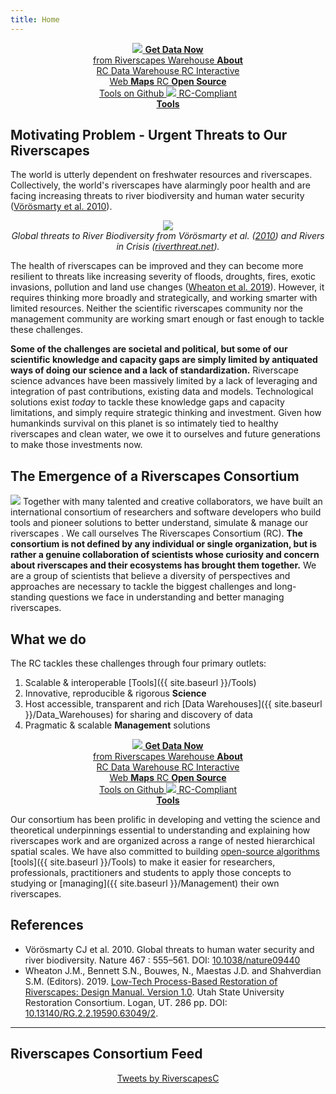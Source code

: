 ```yaml
---
title: Home
---
```

<div align="center">

<a href="http://data.riverscapes.xyz" class="hollow button"><img src="{{ site.baseurl }}/assets/images/data/RiverscapesWarehouseCloud_32png.png">  <b>Get Data Now</b> <i class="fa fa-cloud-download" aria-hidden="true"></i><br> from Riverscapes Warehouse </a>
<a class="hollow button" href="{{ site.baseurl }}/Data_Warehouses"><i class="fa fa-cloud" aria-hidden="true"></i> <b>About</b><br> RC Data Warehouse </a>
<a class="hollow button" href="http://maps.riverscapes.xyz"><i class="fa fa-globe" aria-hidden="true"></i> RC Interactive<br> Web <b>Maps</b> <i class="fa fa-location-arrow" aria-hidden="true"></i></a>
<a class="hollow button" href="https://github.com/riverscapes"> <i class="fa fa-github" aria-hidden="true"></i> RC <b>Open Source</b><br> Tools on Github </a>
<a class="hollow button" href="{{ site.baseurl }}/Tools"> <img src="{{ site.baseurl }}/assets/images/rc/RiverscapesCompliant_32.png">  RC-Compliant <br> <b>Tools</b> <i class="fa fa-wrench" aria-hidden="true"></i></a>

</div>

## Motivating Problem - Urgent Threats to Our Riverscapes
The world is utterly dependent on freshwater resources and riverscapes. Collectively, the world's riverscapes have alarmingly poor health and are facing increasing threats to river biodiversity and human water security ([Vörösmarty  et al. 2010](http://dx.doi.org/10.1038/nature09440)).

<div align="center">
	<a href="http://www.riverthreat.net/"><img src="{{ site.baseurl }}/assets/images/IncidentBD_hires.png"></a><br>
	<em>Global threats to River Biodiversity from Vörösmarty  et al. (<a href="http://dx.doi.org/10.1038/nature09440">2010</a>) and Rivers in Crisis (<a href="https://www.riverthreat.net/">riverthreat.net</a>).</em> <br>
</div>


The health of riverscapes can be improved and they can become more resilient to threats like increasing severity of floods, droughts, fires, exotic invasions, pollution and land use changes ([Wheaton et al. 2019](http://lowtechpbr.restoration.usu.edu)). However, it requires thinking more broadly and strategically, and working smarter with limited resources. Neither the scientific riverscapes community nor the management community are working smart enough or fast enough to tackle these challenges.

**Some of the challenges are societal and political, but some of our scientific knowledge and capacity gaps are simply limited by antiquated ways of doing our science and a lack of standardization.** Riverscape science advances have been massively limited by a lack of leveraging and integration of past contributions, existing data and models. Technological solutions exist *today* to tackle these knowledge gaps and capacity limitations, and simply require strategic thinking and investment. Given how humankinds survival on this planet is so intimately tied to healthy riverscapes and clean water, we owe it to ourselves and future generations to make those investments now.

## The Emergence of a Riverscapes Consortium
<img class="float-right" src="{{ site.baseurl }}/assets/images/rc/RiverscapesConsortium_Logo_Black_BHS_IconOnly.png"> Together with many talented and creative collaborators, we have built an international consortium of researchers and software developers who build tools and pioneer solutions to better understand, simulate & manage our riverscapes . We call ourselves  The Riverscapes Consortium (RC).  **The consortium is not defined by any individual or single organization, but is rather a genuine collaboration of scientists whose curiosity and concern about riverscapes and their ecosystems has brought them together.** We are a group of scientists that believe a diversity of perspectives and approaches are necessary to tackle the biggest challenges and long-standing questions we face in understanding and better managing riverscapes.

## What we do
The RC tackles these challenges through four primary outlets:
1. Scalable & interoperable [Tools]({{ site.baseurl }}/Tools)
2. Innovative, reproducible & rigorous **Science**
3. Host accessible, transparent and rich [Data Warehouses]({{ site.baseurl }}/Data_Warehouses) for sharing <i class="fa fa-share-alt" aria-hidden="true"></i> and discovery of data
4. Pragmatic & scalable **Management** solutions

<div align="center">
<a href="http://data.riverscapes.xyz" class="hollow button"><img src="{{ site.baseurl }}/assets/images/data/RiverscapesWarehouseCloud_32png.png">  <b>Get Data Now</b> <i class="fa fa-cloud-download" aria-hidden="true"></i><br> from Riverscapes Warehouse </a>
<a class="hollow button" href="{{ site.baseurl }}/Data_Warehouses"><i class="fa fa-cloud" aria-hidden="true"></i> <b>About</b><br> RC Data Warehouse </a>
<a class="hollow button" href="http://maps.riverscapes.xyz"><i class="fa fa-globe" aria-hidden="true"></i> RC Interactive<br> Web <b>Maps</b> <i class="fa fa-location-arrow" aria-hidden="true"></i></a>
<a class="hollow button" href="https://github.com/riverscapes"> <i class="fa fa-github" aria-hidden="true"></i> RC <b>Open Source</b><br> Tools on Github </a>
<a class="hollow button" href="{{ site.baseurl }}/Tools"> <img src="{{ site.baseurl }}/assets/images/rc/RiverscapesCompliant_32.png">  RC-Compliant <br> <b>Tools</b> <i class="fa fa-wrench" aria-hidden="true"></i></a>
</div>

Our consortium has been prolific in developing and vetting the science and theoretical underpinnings essential to understanding and explaining how riverscapes work and are organized across a range of nested hierarchical spatial scales. We have also committed to building [open-source algorithms](https://github.com/Riverscapes) <i class="fa fa-github" aria-hidden="true"></i> [tools]({{ site.baseurl }}/Tools) to make it easier for researchers, professionals, practitioners and students to apply those concepts to studying or [managing]({{ site.baseurl }}/Management) their own riverscapes.


## References
- Vörösmarty CJ et al. 2010. Global threats to human water security and river biodiversity. Nature 467 : 555–561. DOI: [10.1038/nature09440](http://dx.doi.org/10.1038/nature09440)  
- <a href="http://dx.doi.org/10.13140/RG.2.2.19590.63049/2"><i class="fa fa-file-pdf-o" aria-hidden="true"></i></a> Wheaton J.M., Bennett S.N., Bouwes, N., Maestas J.D. and Shahverdian S.M. (Editors). 2019. [Low-Tech Process-Based Restoration of Riverscapes: Design Manual. Version 1.0](http://dx.doi.org/10.13140/RG.2.2.19590.63049/2). Utah State University Restoration Consortium. Logan, UT. 286 pp. DOI: [10.13140/RG.2.2.19590.63049/2](http://dx.doi.org/10.13140/RG.2.2.19590.63049/2).

--------
## Riverscapes Consortium Feed

<div align="center">
<a width="350" class="twitter-timeline" data-height="600" href="https://twitter.com/RiverscapesC?ref_src=twsrc%5Etfw">Tweets by RiverscapesC</a> <script async src="https://platform.twitter.com/widgets.js" charset="utf-8"></script>
</div>
